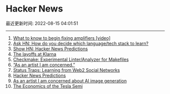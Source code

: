 # Hacker News

最近更新时间: 2022-08-15 04:01:51

--- 
1. [What to know to begin fixing amplifiers [video]](https://www.youtube.com/watch?v=0oWBcTTeMNQ) 
2. [Ask HN: How do you decide which language/tech stack to learn?](https://news.ycombinator.com/item?id=32460304) 
3. [Show HN: Hacker News Predictions](https://hnpredictions.github.io/) 
4. [The layoffs at Klarna](https://blog.pragmaticengineer.com/layoffs-at-klarna/) 
5. [Checkmake: Experimental Linter/Analyzer for Makefiles](https://github.com/mrtazz/checkmake) 
6. [“As an artist I am concerned.”](https://twitter.com/arvalis/status/1558623545374023680) 
7. [Status Traps: Learning from Web2 Social Networks](https://a16zcrypto.com/social-network-status-traps-web2-learnings/) 
8. [Hacker News Predictions](https://hnpredictions.github.io/) 
9. [As an artist I am concerned about AI image generation](https://twitter.com/arvalis/status/1558623545374023680) 
10. [The Economics of the Tesla Semi](https://www.torquenews.com/14335/staggering-economics-tesla-semi) 
